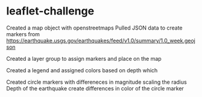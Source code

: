 # leaflet-challenge

Created a map object with openstreetmaps
Pulled JSON data to create markers from https://earthquake.usgs.gov/earthquakes/feed/v1.0/summary/1.0_week.geojson

Created a layer group to assign markers and place on the map

Created a legend and assigned colors based on depth which

Created circle markers with differeneces in magnitude scaling the radius
Depth of the earthquake create differences in color of the circle marker